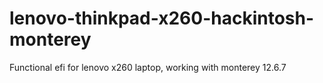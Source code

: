 # lenovo-thinkpad-x260-hackintosh-monterey
Functional efi for lenovo x260 laptop, working with monterey 12.6.7
